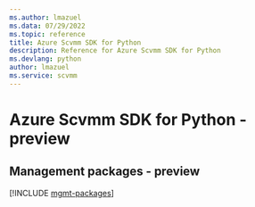 ```yaml
---
ms.author: lmazuel
ms.data: 07/29/2022
ms.topic: reference
title: Azure Scvmm SDK for Python
description: Reference for Azure Scvmm SDK for Python
ms.devlang: python
author: lmazuel
ms.service: scvmm
---
```

# Azure Scvmm SDK for Python - preview

## Management packages - preview
[!INCLUDE [mgmt-packages](scvmm-mgmt-index.md)]